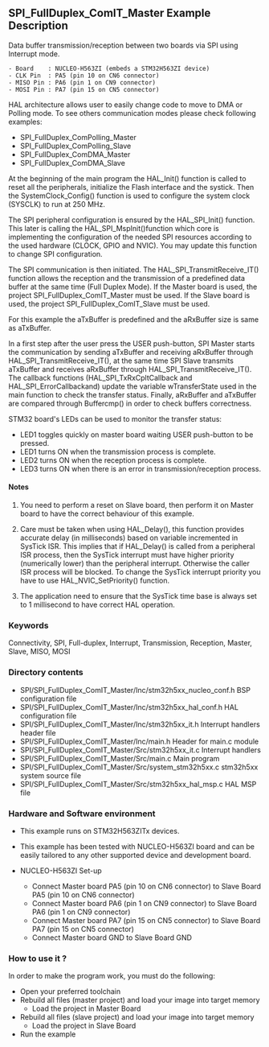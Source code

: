 ## <b>SPI_FullDuplex_ComIT_Master Example Description</b> 

Data buffer transmission/reception between two boards via SPI using Interrupt mode.

    - Board    : NUCLEO-H563ZI (embeds a STM32H563ZI device)
    - CLK Pin  : PA5 (pin 10 on CN6 connector)
    - MISO Pin : PA6 (pin 1 on CN9 connector)
    - MOSI Pin : PA7 (pin 15 on CN5 connector)

HAL architecture allows user to easily change code to move to DMA or Polling 
mode. To see others communication modes please check following examples:

 - SPI_FullDuplex_ComPolling_Master
 - SPI_FullDuplex_ComPolling_Slave
 - SPI_FullDuplex_ComDMA_Master
 - SPI_FullDuplex_ComDMA_Slave

At the beginning of the main program the HAL_Init() function is called to reset 
all the peripherals, initialize the Flash interface and the systick.
Then the SystemClock_Config() function is used to configure the system
clock (SYSCLK) to run at 250 MHz.

The SPI peripheral configuration is ensured by the HAL_SPI_Init() function.
This later is calling the HAL_SPI_MspInit()function which core is implementing
the configuration of the needed SPI resources according to the used hardware (CLOCK, 
GPIO and NVIC). You may update this function to change SPI configuration.

The SPI communication is then initiated.
The HAL_SPI_TransmitReceive_IT() function allows the reception and the 
transmission of a predefined data buffer at the same time (Full Duplex Mode).
If the Master board is used, the project SPI_FullDuplex_ComIT_Master must be used.
If the Slave board is used, the project SPI_FullDuplex_ComIT_Slave must be used.

For this example the aTxBuffer is predefined and the aRxBuffer size is same as aTxBuffer.

In a first step after the user press the USER push-button, SPI Master starts the
communication by sending aTxBuffer and receiving aRxBuffer through 
HAL_SPI_TransmitReceive_IT(), at the same time SPI Slave transmits aTxBuffer 
and receives aRxBuffer through HAL_SPI_TransmitReceive_IT(). 
The callback functions (HAL_SPI_TxRxCpltCallback and HAL_SPI_ErrorCallbackand) update 
the variable wTransferState used in the main function to check the transfer status.
Finally, aRxBuffer and aTxBuffer are compared through Buffercmp() in order to 
check buffers correctness.  

STM32 board's LEDs can be used to monitor the transfer status:

 - LED1 toggles quickly on master board waiting USER push-button to be pressed.
 - LED1 turns ON when the transmission process is complete.
 - LED2 turns ON when the reception process is complete.
 - LED3 turns ON when there is an error in transmission/reception process.  

#### <b>Notes</b>

 1. You need to perform a reset on Slave board, then perform it on Master board
    to have the correct behaviour of this example.

 2. Care must be taken when using HAL_Delay(), this function provides accurate delay (in milliseconds)
    based on variable incremented in SysTick ISR. This implies that if HAL_Delay() is called from
    a peripheral ISR process, then the SysTick interrupt must have higher priority (numerically lower)
    than the peripheral interrupt. Otherwise the caller ISR process will be blocked.
    To change the SysTick interrupt priority you have to use HAL_NVIC_SetPriority() function.

 3. The application need to ensure that the SysTick time base is always set to 1 millisecond
    to have correct HAL operation.

### <b>Keywords</b>

Connectivity, SPI, Full-duplex, Interrupt, Transmission, Reception, Master, Slave, MISO, MOSI

### <b>Directory contents</b>

  - SPI/SPI_FullDuplex_ComIT_Master/Inc/stm32h5xx_nucleo_conf.h BSP configuration file
  - SPI/SPI_FullDuplex_ComIT_Master/Inc/stm32h5xx_hal_conf.h    HAL configuration file
  - SPI/SPI_FullDuplex_ComIT_Master/Inc/stm32h5xx_it.h          Interrupt handlers header file
  - SPI/SPI_FullDuplex_ComIT_Master/Inc/main.h                  Header for main.c module  
  - SPI/SPI_FullDuplex_ComIT_Master/Src/stm32h5xx_it.c          Interrupt handlers
  - SPI/SPI_FullDuplex_ComIT_Master/Src/main.c                  Main program
  - SPI/SPI_FullDuplex_ComIT_Master/Src/system_stm32h5xx.c      stm32h5xx system source file
  - SPI/SPI_FullDuplex_ComIT_Master/Src/stm32h5xx_hal_msp.c     HAL MSP file

### <b>Hardware and Software environment</b>

  - This example runs on STM32H563ZITx devices.

  - This example has been tested with NUCLEO-H563ZI board and can be
    easily tailored to any other supported device and development board.

  - NUCLEO-H563ZI Set-up
    - Connect Master board PA5 (pin 10 on CN6 connector) to Slave Board PA5 (pin 10 on CN6 connector)
    - Connect Master board PA6 (pin 1 on CN9 connector) to Slave Board PA6 (pin 1 on CN9 connector)
    - Connect Master board PA7 (pin 15 on CN5 connector) to Slave Board PA7 (pin 15 on CN5 connector)
    - Connect Master board GND  to Slave Board GND

### <b>How to use it ?</b>

In order to make the program work, you must do the following:

 - Open your preferred toolchain
 - Rebuild all files (master project) and load your image into target memory
    - Load the project in Master Board
 - Rebuild all files (slave project) and load your image into target memory
    - Load the project in Slave Board
 - Run the example

